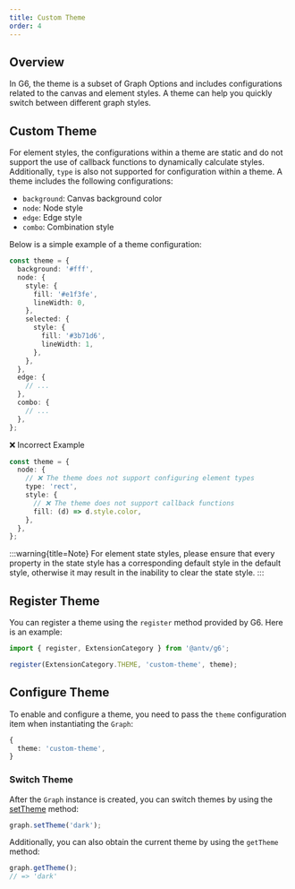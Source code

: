 ```yaml
---
title: Custom Theme
order: 4
---
```


## Overview

In G6, the theme is a subset of Graph Options and includes configurations related to the canvas and element styles. A theme can help you quickly switch between different graph styles.

## Custom Theme

For element styles, the configurations within a theme are static and do not support the use of callback functions to dynamically calculate styles. Additionally, `type` is also not supported for configuration within a theme. A theme includes the following configurations:

- `background`: Canvas background color
- `node`: Node style
- `edge`: Edge style
- `combo`: Combination style

Below is a simple example of a theme configuration:

```typescript
const theme = {
  background: '#fff',
  node: {
    style: {
      fill: '#e1f3fe',
      lineWidth: 0,
    },
    selected: {
      style: {
        fill: '#3b71d6',
        lineWidth: 1,
      },
    },
  },
  edge: {
    // ...
  },
  combo: {
    // ...
  },
};
```

❌ Incorrect Example

```typescript
const theme = {
  node: {
    // ❌ The theme does not support configuring element types
    type: 'rect',
    style: {
      // ❌ The theme does not support callback functions
      fill: (d) => d.style.color,
    },
  },
};
```

:::warning{title=Note}
For element state styles, please ensure that every property in the state style has a corresponding default style in the default style, otherwise it may result in the inability to clear the state style.
:::

## Register Theme

You can register a theme using the `register` method provided by G6. Here is an example:

```typescript
import { register, ExtensionCategory } from '@antv/g6';

register(ExtensionCategory.THEME, 'custom-theme', theme);
```

## Configure Theme

To enable and configure a theme, you need to pass the `theme` configuration item when instantiating the `Graph`:

```typescript
{
  theme: 'custom-theme',
}
```

### Switch Theme

After the `Graph` instance is created, you can switch themes by using the [setTheme](/en/api/graph/method#setTheme) method:

```typescript
graph.setTheme('dark');
```

Additionally, you can also obtain the current theme by using the `getTheme` method:

```typescript
graph.getTheme();
// => 'dark'
```
